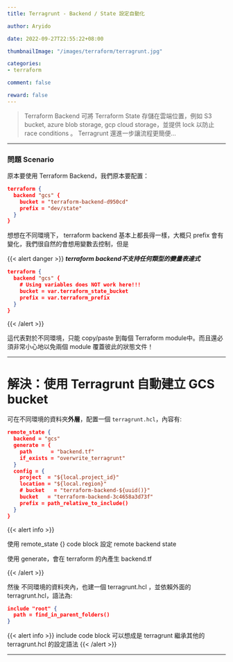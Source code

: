 ```yaml
---
title: Terragrunt - Backend / State 設定自動化

author: Aryido

date: 2022-09-27T22:55:22+08:00

thumbnailImage: "/images/terraform/terragrunt.jpg"

categories:
- terraform

comment: false

reward: false
---
```

<!--BODY-->

> Terraform Backend 可將 Terraform State 存儲在雲端位置，例如 S3 bucket, azure blob storage, gcp cloud storage，並提供 lock 以防止 race conditions 。 Terragrunt 還進一步讓流程更簡便...
<!--more-->

---
### 問題 Scenario
原本要使用 Terraform Backend，我們原本要配置：
```json
terraform {
  backend "gcs" {
    bucket = "terraform-backend-d950cd"
    prefix = "dev/state"
  }
}
```
想想在不同環境下， terraform backend 基本上都長得一樣，大概只 prefix 會有變化，我們很自然的會想用變數去控制，但是

{{< alert danger >}}
***terraform backend不支持任何類型的變量表達式***

```json
terraform {
  backend "gcs" {
    # Using variables does NOT work here!!!
    bucket = var.terraform_state_bucket
    prefix = var.terraform_prefix
  }
}
```
{{< /alert  >}}

這代表對於不同環境，只能 copy/paste 到每個 Terraform module中。而且還必須非常小心地以免兩個 module 覆蓋彼此的狀態文件！

---
# 解決：使用 Terragrunt 自動建立 GCS bucket

可在不同環境的資料夾**外層**，配置一個 `terragrunt.hcl`，內容有:

```json
remote_state {
  backend = "gcs"
  generate = {
    path      = "backend.tf"
    if_exists = "overwrite_terragrunt"
  }
  config = {
    project  = "${local.project_id}"
    location = "${local.region}"
    # bucket   = "terraform-backend-${uuid()}"
    bucket   = "terraform-backend-3c4658a3d73f"
    prefix = path_relative_to_include()
  }
}
```

{{< alert info >}}

使用 remote_state {} code block 設定 remote backend state

使用 generate，會在 terraform 的內產生 backend.tf

{{< /alert  >}}

然後 不同環境的資料夾內，也建一個 terragrunt.hcl ，並依賴外面的 terragrunt.hcl，語法為:


```json
include "root" {
  path = find_in_parent_folders()
}
```

{{< alert info >}}
  include code block 可以想成是 terragrunt 繼承其他的 terragrunt.hcl 的設定語法
{{< /alert  >}}

---
